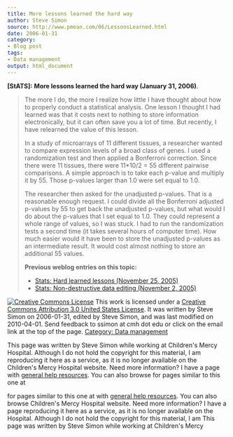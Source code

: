 ```yaml
---
title: More lessons learned the hard way
author: Steve Simon
source: http://www.pmean.com/06/LessonsLearned.html
date: 2006-01-31
category:
- Blog post
tags:
- Data management
output: html_document
---
```

**[StATS]:** **More lessons learned the hard way
(January 31, 2006)**.

> The more I do, the more I realize how little I have thought about how
> to properly conduct a statistical analysis. One lesson I thought I had
> learned was that it costs next to nothing to store information
> electronically, but it can often save you a lot of time. But recently,
> I have relearned the value of this lesson.
>
> In a study of microarrays of 11 different tissues, a researcher wanted
> to compare expression levels of a broad class of genes. I used a
> randomization test and then applied a Bonferroni correction. Since
> there were 11 tissues, there were 11\*10/2 = 55 different pairwise
> comparisons. A simple approach is to take each p-value and multiply it
> by 55. Those p-values larger than 1.0 were set equal to 1.0.
>
> The researcher then asked for the unadjusted p-values. That is a
> reasonable enough request. I could divide all the Bonferroni adjusted
> p-values by 55 to get back the unadjusted p-values, but what would I
> do about the p-values that I set equal to 1.0. They could represent a
> whole range of values, so I was stuck. I had to run the randomization
> tests a second time (it takes several hours of computer time). How
> much easier would it have been to store the unadjusted p-values as an
> intermediate result. It would cost almost nothing to store an
> additional 55 values.
>
> **Previous weblog entries on this topic:**
>
> -   [Stats: Hard learned lessons (November
>     25, 2005)](http://www.childrensmercy.org/stats/weblog2005/HardLessons.asp)
> -   [Stats: Non-destructive data editing (November
>     2, 2005)](http://www.childrensmercy.org/stats/weblog2005/NondestructiveEditing.asp)

[![Creative Commons
License](http://i.creativecommons.org/l/by/3.0/us/80x15.png)](http://creativecommons.org/licenses/by/3.0/us/)
This work is licensed under a [Creative Commons Attribution 3.0 United
States License](http://creativecommons.org/licenses/by/3.0/us/). It was
written by Steve Simon on 2006-01-31, edited by Steve Simon, and was
last modified on 2010-04-01. Send feedback to ssimon at cmh dot edu or
click on the email link at the top of the page. [Category: Data
management](../category/DataManagement.html)

This page was written by Steve Simon while working at Children\'s Mercy
Hospital. Although I do not hold the copyright for this material, I am
reproducing it here as a service, as it is no longer available on the
Children\'s Mercy Hospital website. Need more information? I have a page
with [general help resources](../GeneralHelp.html). You can also browse
for pages similar to this one at
<!---More--->
for pages similar to this one at
with [general help resources](../GeneralHelp.html). You can also browse
Children\'s Mercy Hospital website. Need more information? I have a page
reproducing it here as a service, as it is no longer available on the
Hospital. Although I do not hold the copyright for this material, I am
This page was written by Steve Simon while working at Children\'s Mercy

<!---Do not use
**[StATS]:** **More lessons learned the hard way
This page was written by Steve Simon while working at Children\'s Mercy
Hospital. Although I do not hold the copyright for this material, I am
reproducing it here as a service, as it is no longer available on the
Children\'s Mercy Hospital website. Need more information? I have a page
with [general help resources](../GeneralHelp.html). You can also browse
for pages similar to this one at
--->


